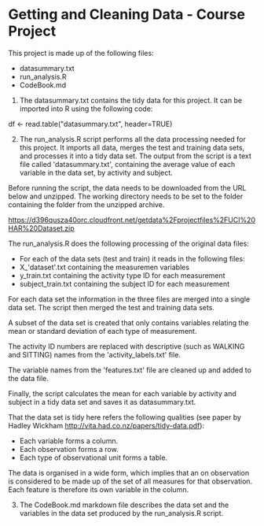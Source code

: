Getting and Cleaning Data - Course Project
====================

This project is made up of the following files:

- datasummary.txt
- run_analysis.R
- CodeBook.md

1. The datasummary.txt contains the tidy data for this project. It can be imported into R using the following code:

df <- read.table("datasummary.txt", header=TRUE)

2. The run_analysis.R script performs all the data processing needed for this project. It imports all data, merges the test and training data sets, and processes it into a tidy data set. The output from the script is a text file called 'datasummary.txt', containing the average value of each variable in the data set, by activity and subject.

Before running the script, the data needs to be downloaded from the URL below and unzipped. The working directory needs to be set to the folder containing the folder from the unzipped archive.

https://d396qusza40orc.cloudfront.net/getdata%2Fprojectfiles%2FUCI%20HAR%20Dataset.zip 

The run_analysis.R does the following processing of the original data files:

- For each of the data sets (test and train) it reads in the following files:
- X_'dataset'.txt containing the measuremen variables
- y_train.txt containing the activity type ID for each measurement
- subject_train.txt containing the subject ID for each measurement

For each data set the information in the three files are merged into a single data set. The script then merged the test and training data sets.

A subset of the data set is created that only contains variables relating the mean or standard deviation of each type of measurement.

The activity ID numbers are replaced with descriptive (such as WALKING and SITTING) names from the 'activity_labels.txt' file.

The variable names from the 'features.txt' file are cleaned up and added to the data file. 

Finally, the script calculates the mean for each variable by activity and subject in a tidy data set and saves it as datasummary.txt.

That the data set is tidy here refers the following qualities (see paper by Hadley Wickham http://vita.had.co.nz/papers/tidy-data.pdf):

- Each variable forms a column.
- Each observation forms a row.
- Each type of observational unit forms a table.

The data is organised in a wide form, which implies that an on observation is considered to be made up of the set of all measures for that observation. Each feature is therefore its own variable in the column.

3. The CodeBook.md markdown file describes the data set and the variables in the data set produced by the run_analysis.R script.
